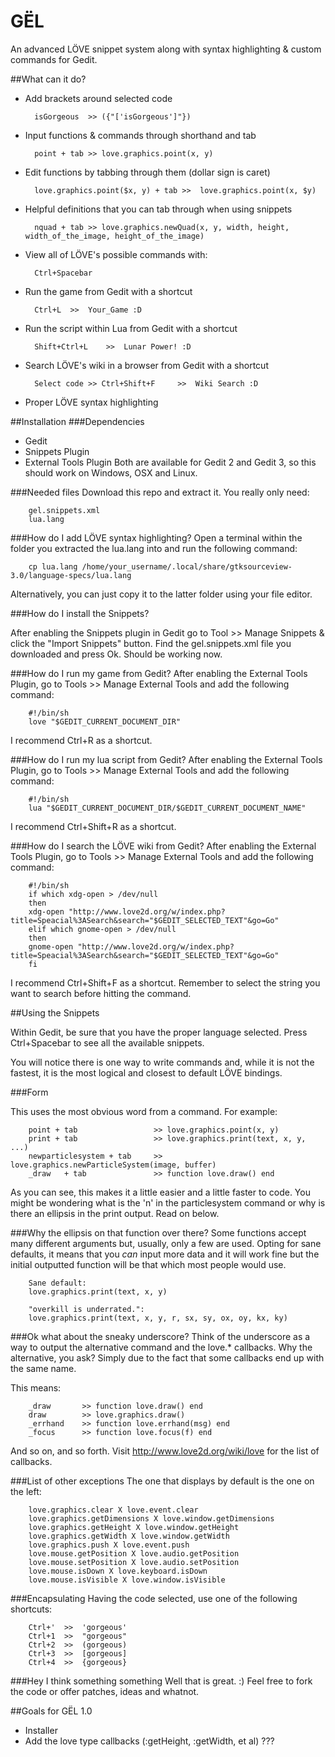 GËL
===

An advanced LÖVE snippet system along with syntax highlighting & custom commands for Gedit.



##What can it do?

- Add brackets around selected code

		isGorgeous 	>> ({"['isGorgeous']"})
        
- Input functions & commands through shorthand and tab

		point + tab	>> love.graphics.point(x, y)
        
- Edit functions by tabbing through them (dollar sign is caret)

		love.graphics.point($x, y) + tab >>  love.graphics.point(x, $y)
        
- Helpful definitions that you can tab through when using snippets

		nquad + tab >> love.graphics.newQuad(x, y, width, height, width_of_the_image, height_of_the_image)
        
- View all of LÖVE's possible commands with:

		Ctrl+Spacebar
        
- Run the game from Gedit with a shortcut

		Ctrl+L 	>>  Your_Game :D
        
- Run the script within Lua from Gedit with a shortcut

		Shift+Ctrl+L 	>>  Lunar Power! :D
        
- Search LÖVE's wiki in a browser from Gedit with a shortcut

		Select code >> Ctrl+Shift+F 	>>  Wiki Search :D
        
- Proper LÖVE syntax highlighting

##Installation
###Dependencies
- Gedit
- Snippets Plugin
- External Tools Plugin
Both are available for Gedit 2 and Gedit 3, so this should work on Windows, OSX and Linux.

###Needed files
Download this repo and extract it. You really only need:

		gel.snippets.xml
		lua.lang
		
###How do I add LÖVE syntax highlighting?
Open a terminal within the folder you extracted the lua.lang into and run the following command:

		cp lua.lang /home/your_username/.local/share/gtksourceview-3.0/language-specs/lua.lang
	
Alternatively, you can just copy it to the latter folder using your file editor.

###How do I install the Snippets?

After enabling the Snippets plugin in Gedit go to Tool >> Manage Snippets & click the "Import Snippets" button. Find the gel.snippets.xml file you downloaded and press Ok. Should be working now.

###How do I run my game from Gedit?
After enabling the External Tools Plugin, go to Tools >> Manage External Tools and add the following command:
	
		#!/bin/sh
		love "$GEDIT_CURRENT_DOCUMENT_DIR"

I recommend Ctrl+R as a shortcut.
		
###How do I run my lua script from Gedit?
After enabling the External Tools Plugin, go to Tools >> Manage External Tools and add the following command:
	
		#!/bin/sh
		lua "$GEDIT_CURRENT_DOCUMENT_DIR/$GEDIT_CURRENT_DOCUMENT_NAME"
		
I recommend Ctrl+Shift+R as a shortcut.
		
###How do I search the LÖVE wiki from Gedit?
After enabling the External Tools Plugin, go to Tools >> Manage External Tools and add the following command:
	
		#!/bin/sh
		if which xdg-open > /dev/null
		then
		xdg-open "http://www.love2d.org/w/index.php?title=Speacial%3ASearch&search="$GEDIT_SELECTED_TEXT"&go=Go"
		elif which gnome-open > /dev/null
		then
		gnome-open "http://www.love2d.org/w/index.php?title=Speacial%3ASearch&search="$GEDIT_SELECTED_TEXT"&go=Go"
		fi

I recommend Ctrl+Shift+F as a shortcut.
Remember to select the string you want to search before hitting the command.

##Using the Snippets

Within Gedit, be sure that you have the proper language selected.
Press Ctrl+Spacebar to see all the available snippets.

You will notice there is one way to write commands and, while it is not the fastest, it is the most logical and closest to default LÖVE bindings.

###Form

This uses the most obvious word from a command. For example:

		point + tab 				>> love.graphics.point(x, y)
		print + tab 				>> love.graphics.print(text, x, y, ...)
		newparticlesystem + tab		>> love.graphics.newParticleSystem(image, buffer)
		_draw	+ tab				>> function love.draw() end
		
As you can see, this makes it a little easier and a little faster to code.
You might be wondering what is the 'n' in the particlesystem command or why is there an ellipsis in the print output. Read on below.


###Why the ellipsis on that function over there?
Some functions accept many different arguments but, usually, only a few are used. Opting for sane defaults, it means that you *can* input more data and it will work fine but the initial outputted function will be that which most people would use.

		Sane default:
		love.graphics.print(text, x, y)
		
		"overkill is underrated.":
		love.graphics.print(text, x, y, r, sx, sy, ox, oy, kx, ky)

###Ok what about the sneaky underscore?
Think of the underscore as a way to output the alternative command and the love.* callbacks. Why the alternative, you ask? Simply due to the fact that some callbacks end up with the same name.

This means:

		_draw 		>> function love.draw() end
        draw		>> love.graphics.draw()
		_errhand 	>> function love.errhand(msg) end
		_focus 		>> function love.focus(f) end

And so on, and so forth. Visit http://www.love2d.org/wiki/love for the list of callbacks.

###List of other exceptions
The one that displays by default is the one on the left:

		love.graphics.clear X love.event.clear
		love.graphics.getDimensions X love.window.getDimensions
		love.graphics.getHeight X love.window.getHeight 
		love.graphics.getWidth X love.window.getWidth
		love.graphics.push X love.event.push
		love.mouse.getPosition X love.audio.getPosition 
		love.mouse.setPosition X love.audio.setPosition 
		love.mouse.isDown X love.keyboard.isDown
		love.mouse.isVisible X love.window.isVisible

###Encapsulating
Having the code selected, use one of the following shortcuts:

		Ctrl+'	>>	'gorgeous'
		Ctrl+1	>>	"gorgeous"
		Ctrl+2	>>	(gorgeous)
		Ctrl+3	>>	[gorgeous]
		Ctrl+4	>>	{gorgeous}

###Hey I think something something
Well that is great. :)
Feel free to fork the code or offer patches, ideas and whatnot.

##Goals for GËL 1.0
- Installer
- Add the love type callbacks (:getHeight, :getWidth, et al)
???
